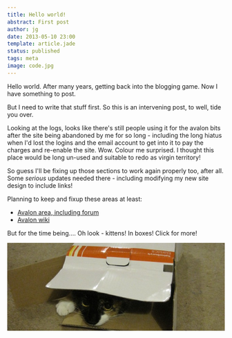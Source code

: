 ```yaml
---
title: Hello world!
abstract: First post
author: jg
date: 2013-05-10 23:00
template: article.jade
status: published
tags: meta
image: code.jpg
---
```


Hello world. After many years, getting back into the blogging game. Now I have something to post. 

But I need to write that stuff first. So this is an intervening post, to well, tide you over.

<span class="more"></span>

Looking at the logs, looks like there's still people using it for the avalon bits after the site being abandoned by me for so long - including the long hiatus when I'd lost the logins and the email account to get into it to pay the charges and re-enable the site. Wow. Colour me surprised. I thought this place would be long un-used and suitable to redo as virgin territory!

So guess I'll be fixing up those sections to work again properly too, after all. Some *serious* updates needed there - including modifying my new site design to include links!

Planning to keep and fixup these areas at least:

+ [Avalon area, including forum](/avalon)
+ [Avalon wiki](/ewiki)


But for the time being....
Oh look - kittens! In boxes! Click for more!

[ ![Image](kittenbox.jpg "Kitten in box") ](https://witness.guardian.co.uk/assignment/5189022fe4b0917c6345be1d)

